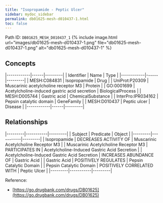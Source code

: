 ```yaml
---
title: "Isopropamide - Peptic Ulcer"
sidebar: mydoc_sidebar
permalink: db01625-mesh-d010437-1.html
toc: false 
---
```



Path ID: `DB01625_MESH_D010437_1`
{% include image.html url="images/db01625-mesh-d010437-1.png" file="db01625-mesh-d010437-1.png" alt="db01625-mesh-d010437-1" %}

## Concepts

|------------|------|---------|
| Identifier | Name | Type    |
|------------|------|---------|
| MESH:C084831 | Isopropamide | Drug |
| UniProt:P20309 | Muscarinic acetylcholine receptor M3 | Protein |
| GO:0001699 | Acetylcholine-induced gastric acid secretion | BiologicalProcess |
| MESH:D005744 | Gastric acid | ChemicalSubstance |
| InterPro:IPR034162 | Pepsin catalytic domain | GeneFamily |
| MESH:D010437 | Peptic ulcer | Disease |
|------------|------|---------|

## Relationships

|---------|-----------|---------|
| Subject | Predicate | Object  |
|---------|-----------|---------|
| Isopropamide | DECREASES ACTIVITY OF | Muscarinic Acetylcholine Receptor M3 |
| Muscarinic Acetylcholine Receptor M3 | PARTICIPATES IN | Acetylcholine-Induced Gastric Acid Secretion |
| Acetylcholine-Induced Gastric Acid Secretion | INCREASES ABUNDANCE OF | Gastric Acid |
| Gastric Acid | POSITIVELY REGULATES | Pepsin Catalytic Domain |
| Pepsin Catalytic Domain | POSITIVELY CORRELATED WITH | Peptic Ulcer |
|---------|-----------|---------|

Reference: 
  - [https://go.drugbank.com/drugs/DB01625](https://go.drugbank.com/drugs/DB01625)
